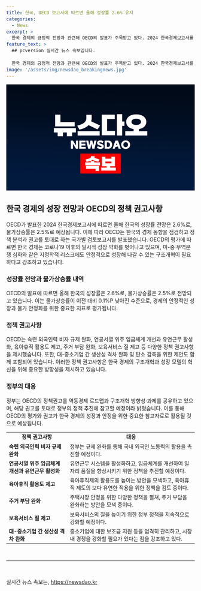 ```yaml
---
title: 한국, OECD 보고서에 따르면 올해 성장률 2.6% 유지
categories:
  - News
excerpt: >
  한국 경제의 긍정적 전망과 관련해 OECD의 발표가 주목받고 있다. 2024 한국경제보고서를 통해 OECD는 코로나19 이후 성장 약화에서 벗어나 긍정적 성장세를 보일 것으로 전망하고 있다. 특히 물가상승률을 낮추고 내수가 강화될 것으로 예측하며, 정책 권고사항으로 숙련 외국인력 비자 규제 완화 등을 제안했다. 또한, 중소기업에 대한 보조금 지원 등을 엄격히 관리하고, 탄소 감축 및 인구감소 대응을 위한 다양한 제안을 통해 한국의 지속 가능한 성장에 대한 방향성을 제시했다.
feature_text: >
  ## pcversion 실시간 뉴스 속보입니다.

  한국 경제의 긍정적 전망과 관련해 OECD의 발표가 주목받고 있다. 2024 한국경제보고서를 통해 OECD는 코로나19 이후 성장 약화에서 벗어나 긍정적 성장세를 보일 것으로 전망하고 있다. 특히 물가상승률을 낮추고 내수가 강화될 것으로 예측하며, 정책 권고사항으로 숙련 외국인력 비자 규제 완화 등을 제안했다. 또한, 중소기업에 대한 보조금 지원 등을 엄격히 관리하고, 탄소 감축 및 인구감소 대응을 위한 다양한 제안을 통해 한국의 지속 가능한 성장에 대한 방향성을 제시했다.
image: '/assets/img/newsdao_breakingnews.jpg'
---
```


<p><img src="/assets/img/newsdao_breakingnews.jpg" alt="pcversion 속보" /></p>

<h2 data-ke-size="size26">한국 경제의 성장 전망과 OECD의 정책 권고사항</h2>

<p data-ke-size="size16">OECD가 발표한 2024 한국경제보고서에 따르면 올해 한국의 성장률 전망은 2.6%로, 물가상승률은 2.5%로 예상됩니다. 이에 따라 OECD는 한국의 경제 동향을 점검하고 정책 분석과 권고를 토대로 하는 국가별 검토보고서를 발표했습니다. OECD의 평가에 따르면 한국 경제는 코로나19 이후의 일시적 성장 약화를 벗어나고 있으며, 미-중 무역분쟁 심화와 같은 지정학적 리스크에도 안정적으로 성장해 나갈 수 있는 구조개혁이 필요하다고 강조하고 있습니다.</p>

<h3>성장률 전망과 물가상승률 내역</h3>

<p data-ke-size="size16">OECD의 발표에 따르면 올해 한국의 성장률은 2.6%로, 물가상승률은 2.5%로 전망되고 있습니다. 이는 물가상승률이 이전 대비 0.1%P 낮아진 수준으로, 경제의 안정적인 성장과 물가 안정화를 위한 중요한 지표로 평가됩니다.</p>

<h3>정책 권고사항</h3>

<p data-ke-size="size16">OECD는 숙련 외국인력 비자 규제 완화, 연공서열 위주 임금체계 개선과 유연근무 활성화, 육아휴직 활용도 제고, 주거 부담 완화, 보육서비스 질 제고 등 다양한 정책 권고사항을 제시했습니다. 또한, 대-중소기업 간 생산성 격차 완화 및 탄소 감축을 위한 제안도 함께 포함되어 있습니다. 이러한 정책 권고사항은 한국 경제의 구조개혁과 성장 모델의 혁신을 위해 중요한 방향성을 제시하고 있습니다.</p>

<h3>정부의 대응</h3>

<p data-ke-size="size16">정부는 OECD의 정책권고를 역동경제 로드맵과 구조개혁 방향성·과제를 공유하고 있으며, 해당 권고를 토대로 정부의 정책 추진에 참고할 예정이라 밝혔습니다. 이를 통해 OECD의 평가와 권고가 한국 경제의 성장과 안정을 위한 중요한 참고자료로 활용될 것으로 예상됩니다.</p>

<table>
    <tr>
        <td style="text-align: center; height: 17px;"><b>정책 권고사항</b></td>
        <td style="text-align: center; height: 17px;"><b>대응</b></td>
    </tr>
    <tr>
        <td><b>숙련 외국인력 비자 규제 완화</b></td>
        <td>정부는 규제 완화를 통해 국내 외국인 노동력의 활용을 촉진할 예정이다.</td>
    </tr>
    <tr>
        <td><b>연공서열 위주 임금체계 개선과 유연근무 활성화</b></td>
        <td>유연근무 시스템을 활성화하고, 임금체계를 개선하여 일자리 품질을 향상시키기 위한 정책을 추진할 예정이다.</td>
    </tr>
    <tr>
        <td><b>육아휴직 활용도 제고</b></td>
        <td>육아휴직제의 활용도를 높이는 방안을 모색하고, 육아휴직 제도의 보다 유연한 적용을 위한 정책을 검토 중이다.</td>
    </tr>
    <tr>
        <td><b>주거 부담 완화</b></td>
        <td>주택시장 안정을 위한 다양한 정책을 펼쳐, 주거 부담을 완화하는 방안을 모색 중이다.</td>
    </tr>
    <tr>
        <td><b>보육서비스 질 제고</b></td>
        <td>보육서비스의 질을 높이기 위한 정부 정책을 지속적으로 강화할 예정이다.</td>
    </tr>
    <tr>
        <td><b>대-중소기업 간 생산성 격차 완화</b></td>
        <td>중소기업에 대한 보조금 지원 등을 엄격히 관리하고, 시장 내 경쟁을 강화할 필요가 있다는 점을 강조하고 있다.</td>
    </tr>
</table>

<p data-ke-size="size16">&nbsp;</p>

<hr>

<p data-ke-size="size16">&nbsp;</p>
실시간 뉴스 속보는, <a href="https://newsdao.kr" rel="dofollow">https://newsdao.kr</a>


